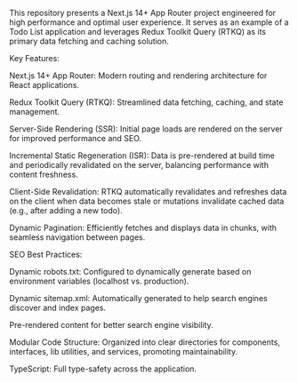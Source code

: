 This repository presents a Next.js 14+ App Router project engineered for high performance and optimal user experience. It serves as an example of a Todo List application and leverages Redux Toolkit Query (RTKQ) as its primary data fetching and caching solution.

Key Features:

Next.js 14+ App Router: Modern routing and rendering architecture for React applications.

Redux Toolkit Query (RTKQ): Streamlined data fetching, caching, and state management.

Server-Side Rendering (SSR): Initial page loads are rendered on the server for improved performance and SEO.

Incremental Static Regeneration (ISR): Data is pre-rendered at build time and periodically revalidated on the server, balancing performance with content freshness.

Client-Side Revalidation: RTKQ automatically revalidates and refreshes data on the client when data becomes stale or mutations invalidate cached data (e.g., after adding a new todo).

Dynamic Pagination: Efficiently fetches and displays data in chunks, with seamless navigation between pages.

SEO Best Practices:

Dynamic robots.txt: Configured to dynamically generate based on environment variables (localhost vs. production).

Dynamic sitemap.xml: Automatically generated to help search engines discover and index pages.

Pre-rendered content for better search engine visibility.

Modular Code Structure: Organized into clear directories for components, interfaces, lib utilities, and services, promoting maintainability.

TypeScript: Full type-safety across the application.